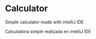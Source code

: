 # Calculator

Simple calculator made with intelliJ IDE

Calculadora simple realizada en intelliJ IDE
